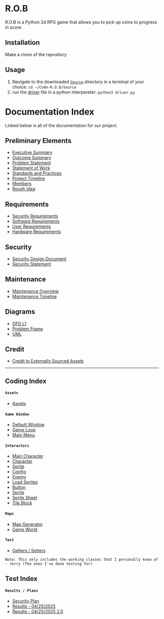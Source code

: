 # R.O.B

R.O.B is a Python 2d RPG game that allows you to pick up coins to progress in score.

## Installation

Make a clone of the repository

## Usage

1. Navigate to the downloaded [`Source`](Source) directory in a terminal of your choice: `cd ~/Code-R.O.B/Source`
2. run the [driver](Source/driver.py) file in a python interpereter: `python3 driver.py`

# Documentation Index

Linked below is all of the documentation for our project.

## Preliminary Elements

- [Executive Summary](Documentation/Preliminary_Elements/Executive_Summary.md)
- [Outcome Summary](Documentation/Preliminary_Elements/Outcome_Summary.md)
- [Problem Statement](Documentation/Preliminary_Elements/Problem_Statement.md)
- [Statement of Work](Documentation/Preliminary_Elements/Statement_of_Work.md)
- [Standards and Practices](Documentation/Preliminary_Elements/Standards_and_Practices_Statement.md)
- [Project Timeline](Documentation/Preliminary_Elements/Project_Timeline.png)
- [Members](Documentation/Preliminary_Elements/Members.md)
- [Rough Idea](Documentation/Preliminary_Elements/rough_idea.md)

## Requirements

- [Security Requirements](Documentation/Requirements/Security%20Requirements.md)
- [Software Requirements](Documentation/Requirements/Software_Requirements.md)
- [User Requirements](Documentation/Requirements/User_Requirements.md)
- [Hardware Requirements](Documentation/Requirements/Hardware_Requirements.md)

## Security

- [Security Design Document](Documentation/Security/Security%20Design%20Document.md)
- [Security Statement](Documentation/Security/Security%20Statement.md)

## Maintenance

- [Maintenance Overview](Documentation/Maintenance/Maintenance_Overview.md)
- [Maintenance Timeline](Documentation/Maintenance/Maintenance_Timeline.md)

## Diagrams

- [DFD L1](Documentation/Diagrams/DFD_L1_2025-05-10.png)
- [Problem Frame](Documentation/Diagrams/Problem_Frames_2025-05-07.png)
- [UML](Documentation/Diagrams/UML_Diagram_2025-05-05.png)

## Credit

- [Credit to Externally Sourced Assets](Documentation/Credit_to_Externally_Sourced_Assets.md)

---

## Coding Index
#### `Assets`
- [Assets](https://github.com/gilbertk23/cybr404project3/tree/main/Source/Assets)

#### `Game Window`
- [Default Window](https://github.com/gilbertk23/cybr404project3/blob/main/Source/Game_Windows/default_window.py)
- [Game Loop](https://github.com/gilbertk23/cybr404project3/blob/main/Source/Game_Windows/game_loop.py)
- [Main Menu](https://github.com/gilbertk23/cybr404project3/blob/main/Source/Game_Windows/main_menu.py)

#### `Interactors`
- [Main Character](https://github.com/gilbertk23/cybr404project3/blob/main/Source/Interactors/main_character.py)
- [Character](https://github.com/gilbertk23/cybr404project3/blob/main/Source/Interactors/character.py)
- [Sprite](https://github.com/gilbertk23/cybr404project3/blob/main/Source/Interactors/sprite.py)
- [Config](https://github.com/gilbertk23/cybr404project3/blob/main/Source/Interactors/config.py)
- [Enemy](https://github.com/gilbertk23/cybr404project3/blob/main/Source/Interactors/enemy.py)
- [Load Sprites](https://github.com/gilbertk23/cybr404project3/blob/main/Source/Interactors/load_sprites.py)
- [Button](https://github.com/gilbertk23/cybr404project3/blob/main/Source/Interactors/button.py)
- [Sprite](https://github.com/gilbertk23/cybr404project3/blob/main/Source/Interactors/sprite.py)
- [Sprite Sheet](https://github.com/gilbertk23/cybr404project3/blob/main/Source/Interactors/sprite_sheet.py)
- [Tile Block](https://github.com/gilbertk23/cybr404project3/blob/main/Source/Interactors/tile_block.py)

#### `Maps`
- [Map Generator](https://github.com/gilbertk23/cybr404project3/blob/main/Source/Maps/map_generator.py)
- [Game World](https://github.com/gilbertk23/cybr404project3/blob/main/Source/Maps/game_world.py)

#### `Test`
- [Getters / Setters](https://github.com/gilbertk23/cybr404project3/blob/main/Source/Test/getters_and_setters_test.py)

`Note: This only includes the working classes that I personally know of - Jerry (The ones I've done testing for)`

## Test Index
#### `Results / Plans`
- [Security Plan](https://github.com/gilbertk23/cybr404project3/blob/main/Test/Security%20Testing%20Plan.md)
- [Results - 04/25/2025](https://github.com/gilbertk23/Code-R.O.B/blob/main/Test/Test_Results_04_25_2025.png)
- [Results - 04/25/2025 2.0](https://github.com/gilbertk23/Code-R.O.B/blob/main/Test/Test_Results_04_25_2025.2.0.png)
